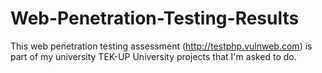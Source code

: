 # Web-Penetration-Testing-Results
This web penetration testing assessment (http://testphp.vulnweb.com) is part of my university TEK-UP University projects that I'm asked to do.
